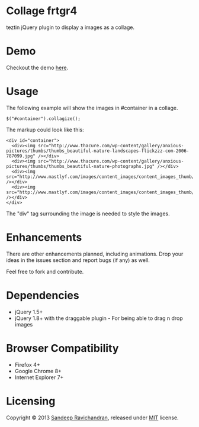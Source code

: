 Collage frtgr4
=======
teztin
jQuery plugin to display a images as a collage.


Demo
====

Checkout the demo [here](http://jsfiddle.net/fKAHC/1/).


Usage
=====

The following example will show the images in #container in a collage.

    $("#container").collagize();

The markup could look like this:

    <div id="container">
      <div><img src="http://www.thacure.com/wp-content/gallery/anxious-pictures/thumbs/thumbs_beautiful-nature-landscapes-flickzzz-com-2006-787099.jpg" /></div>
      <div><img src="http://www.thacure.com/wp-content/gallery/anxious-pictures/thumbs/thumbs_beautiful-nature-photographs.jpg" /></div>
      <div><img src="http://www.mastlyf.com/images/content_images/content_images_thumb/454.jpg" /></div>
      <div><img src="http://www.mastlyf.com/images/content_images/content_images_thumb/461.jpg" /></div>
    </div>

The "div" tag surrounding the image is needed to style the images.


Enhancements
===========

There are other enhancements planned, including animations. Drop your ideas in the issues section and report bugs (if any) as well.

Feel free to fork and contribute.

Dependencies
============

* jQuery 1.5+
* jQuery 1.8+ with the draggable plugin - For being able to drag n drop images


Browser Compatibility
=====================

* Firefox 4+
* Google Chrome 8+
* Internet Explorer 7+


Licensing
=========

Copyright &copy; 2013 [Sandeep Ravichandran](http://sandeepravi.github.com), released under [MIT](https://github.com/sandeepravi/collage/blob/0.1.0/MIT-LICENSE.txt) license.
